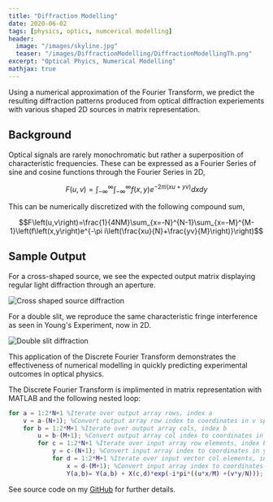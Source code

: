```yaml
---
title: "Diffraction Modelling"
date: 2020-06-02
tags: [physics, optics, numcerical modelling]
header:
  image: "/images/skyline.jpg"
  teaser: "/images/DiffractionModelling/DiffractionModellingTh.png"
excerpt: "Optical Phyics, Numerical Modelling"
mathjax: true
---
```


Using a numerical approximation of the Fourier Transform, we predict the resulting diffraction patterns produced from optical diffraction experiements with various shaped 2D sources in matrix representation.

## Background

Optical signals are rarely monochromatic but rather a superposition of characteristic frequencies. These can be expressed as a Fourier Series of sine and cosine functions through the Fourier Series in 2D,

$$F\left(u,v\right)=\int_{-\infty}^{\infty}\int_{-\infty}^{\infty}{f\left(x,y\right)e^{-2\pi i(xu+yv)}}dxdy$$

This can be numerically discretized with the following compound sum,

$$F\left(u,v\right)=\frac{1}{4NM}\sum_{x=-N}^{N-1}\sum_{x=-M}^{M-1}\left(f\left(x,y\right)e^{-\pi i\left(\frac{xu}{N}+\frac{yv}{M}\right)}\right)$$



## Sample Output

For a cross-shaped source, we see the expected output matrix displaying regular light diffraction through an aperture.

<img src="{{ site.url }}{{ site.baseurl }}/images/DiffractionModelling/crossedslit.PNG" alt="Cross shaped source diffraction">

For a double slit, we reproduce the same characteristic fringe interference as seen in Young's Experiment, now in 2D.

<img src="{{ site.url }}{{ site.baseurl }}/images/DiffractionModelling/doubleslit.PNG" alt="Double slit diffraction">


This application of the Discrete Fourier Transform demonstrates the effectiveness of numerical modelling in quickly predicting experimental outcomes in optical physics.

The Discrete Fourier Transform is implimented in matrix representation with MATLAB and the following nested loop:

```matlab
for a = 1:2*N+1 %Iterate over output array rows, index a 
    v = a-(N+1); %Convert output array row index to coordinates in v space
    for b = 1:2*M+1 %Iterate over output array cols, index b 
        u = b-(M+1); %Convert output array col index to coordinates in u space
        for c = 1:2*N+1 %Iterate over input array row elements, index b
            y = c-(N+1); %Convert input array index to coordinates in y space
            for d = 1:2*M+1 %Iterate over input vector col elements, index b
                x = d-(M+1); %Convert input array index to coordinates in x space
                Y(a,b)= Y(a,b) + X(c,d)*exp(-i*pi*((u*x/M) +(v*y/N))); %Compute double summation for output vector elements
```

See source code on my [GitHub](https://github.com/Matt-Jennings-GitHub) for further details.
